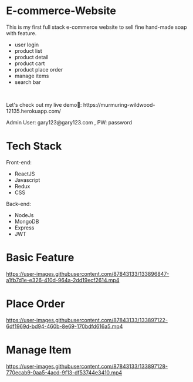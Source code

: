 # E-commerce-Website
This is my first full stack e-commerce website to sell fine hand-made soap with feature.
- user login
- product list
- product detail 
- product cart
- product place order
- manage items
- search bar
<p>&nbsp;</p>
Let's check out my live demo🐋: https://murmuring-wildwood-12135.herokuapp.com/
<p>Admin User: gary123@gary123.com , PW: password</p>

# Tech Stack
Front-end:
  - ReactJS
  - Javascript
  - Redux
  - CSS

Back-end:
  - NodeJs
  - MongoDB
  - Express
  - JWT

# Basic Feature
https://user-images.githubusercontent.com/87843133/133896847-a1fb7d1e-e326-410d-964a-2dd19ecf2614.mp4

# Place Order
https://user-images.githubusercontent.com/87843133/133897122-6df1969d-bd94-460b-8e69-170bdfd616a5.mp4

# Manage Item
https://user-images.githubusercontent.com/87843133/133897128-770ecab9-0aa5-4acd-9f13-df53744e3410.mp4


